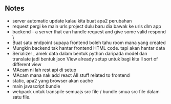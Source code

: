 ## Notes
 * server automatic update kalau kita buat apa2 perubahan
 * request pergi ke main urls project dulu baru dia bawak ke urls dlm app
 * backend - a server that can handle request and give some valid respond \
 * Buat satu endpoint supaya frontend boleh tahu room mana yang created
 * Mungkin backend tak hantar frontend HTML code. tapi akan hantar data
 * Serializer , amek data dalam bentuk python daripada model dan translate jadi bentuk json
 View already setup untuk bagi kita ll sort of different view
 * MAcam ni lah rest api di setup
 * MAcam mana nak add react
 All stuff related to frontend
 * static, apa2 yang browser akan cache
 * main javascript bundle
 * webpack untuk transpile semuajs  src file / bundle smua src file dalam satu file.